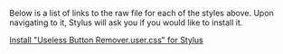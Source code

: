 Below is a list of links to the raw file for each of the styles above. Upon navigating to it, Stylus will ask you if you would like to install it.  

[Install "Useless Button Remover.user.css" for Stylus](https://raw.githubusercontent.com/Neop0litan/CSS-Tweaks/main/Stylus/duckduckgo.com/Useless%20Button%20Remover.user.css)  